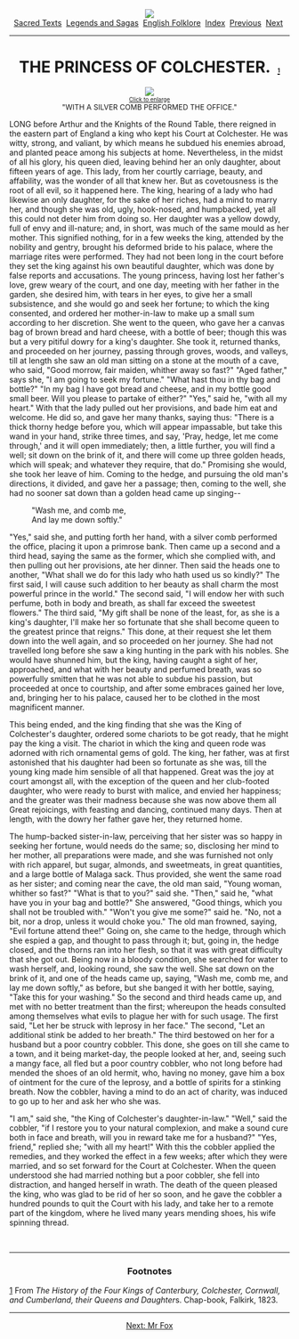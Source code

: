 <body>
 
 
 <center>
 <a href="../../../cdshop/index.htm"><img src="../../../cdshop/cdinfo.jpg" border="0"></a><br><a href="../../../index.htm">Sacred Texts</a> 
 <a href="../../index.htm">Legends and Sagas</a> 
 <a href="../index.htm">English Folklore</a> 
 <a href="index.htm">Index</a> 
 <a href="efft02.htm">Previous</a> 
 <a href="efft04.htm">Next</a> 
 </center>
 <hr>
 
 <h1 align="CENTER">THE PRINCESS OF COLCHESTER.  <a name="fr_2"></a><a href="#fn_2"><font size="1">1</font></a></h1>
 <p align="CENTER"><a name="img_04"></a>
 <a href="img/04.jpg"><img src="tn/04.jpg"><br><font size="-3">Click to enlarge</font></a><br>
 <font size="2">"WITH A SILVER COMB PERFORMED THE OFFICE."</font></p>
 <p>LONG before Arthur and the Knights of the Round Table, there reigned in the eastern part of England a king who kept his Court at Colchester. He was witty, strong, and valiant, by which means he subdued his enemies abroad, and planted peace among his subjects at home. Nevertheless, in the midst of all his glory, his queen died, leaving behind her an only daughter, about fifteen years of age. This lady, from her courtly carriage, beauty, and affability, was the wonder of all that knew her. But as covetousness is the root of all evil, so it happened here. The king, hearing of a lady who had likewise an only daughter, for the sake of her riches, had a mind to marry her, and though she was old, ugly, hook-nosed, and humpbacked, yet all this could not deter him from doing so. Her daughter was a yellow dowdy, full of envy and ill-nature; and, in short, was much of the same mould as her mother. This signified nothing, for in a few weeks the king, attended by the nobility and gentry, brought his deformed bride to his palace, where the marriage rites were performed. They had not been long in the court before they set the king against his own beautiful daughter, which was done by false reports and accusations. The young princess, having lost her father's love, grew weary of the court, and one day, meeting with her father in the garden, she desired him, with tears in her eyes, to give her a small subsistence, and she would go and seek her fortune; to which the king consented, and ordered her mother-in-law to make up a small sum according to her discretion. She went to the queen, who gave her a canvas bag of brown bread and hard cheese, with a bottle of beer; though this was but a very pitiful dowry for a king's daughter. She took it, returned thanks, and proceeded on her journey, passing through groves, woods, and valleys, till at length she saw an old man sitting on a stone at the mouth of a cave, who said, "Good morrow, fair maiden, whither away so fast?" "Aged father," says she, "I am going to seek my fortune." "What hast thou in thy bag and bottle?" "In my bag I have got bread and cheese, and in my bottle good small beer. Will you please to partake of either?" "Yes," said he, "with all my heart." With that the lady pulled out her provisions, and bade him eat and welcome. He did so, and gave her many thanks, saying thus: "There is a thick thorny hedge before you, which will appear impassable, but take this wand in your hand, strike three times, and say, 'Pray, hedge, let me come through,' and it will open immediately; then, a little further, you will find a well; sit down on the brink of it, and there will come up three golden heads, which will speak; and whatever they require, that do." Promising she would, she took her leave of him. Coming to the hedge, and pursuing the old man's directions, it divided, and gave her a passage; then, coming to the well, she had no sooner sat down than a golden head came up singing--</p><dir>
 
 <p>"Wash me, and comb me,<br>
 And lay me down softly."</p></dir>
 
 <p>"Yes," said she, and putting forth her hand, with a silver comb performed the office, placing it upon a primrose bank. Then came up a second and a third head, saying the same as the former, which she complied with, and then pulling out her provisions, ate her dinner. Then said the heads one to another, "What shall we do for this lady who hath used us so kindly?" The first said, I will cause such addition to her beauty as shall charm the most powerful prince in the world." The second said, "I will endow her with such perfume, both in body and breath, as shall far exceed the sweetest flowers." The third said, "My gift shall be none of the least, for, as she is a king's daughter, I'll make her so fortunate that she shall become queen to the greatest prince that reigns." This done, at their request she let them down into the well again, and so proceeded on her journey. She had not travelled long before she saw a king hunting in the park with his nobles. She would have shunned him, but the king, having caught a sight of her, approached, and what with her beauty and perfumed breath, was so powerfully smitten that he was not able to subdue his passion, but proceeded at once to courtship, and after some embraces gained her love, and, bringing her to his palace, caused her to be clothed in the most magnificent manner.</p>
 <p>This being ended, and the king finding that she was the King of Colchester's daughter, ordered some chariots to be got ready, that he might pay the king a visit. The chariot in which the king and queen rode was adorned with rich ornamental gems of gold. The king, her father, was at first astonished that his daughter had been so fortunate as she was, till the young king made him sensible of all that happened. Great was the joy at court amongst all, with the exception of the queen and her club-footed daughter, who were ready to burst with malice, and envied her happiness; and the greater was their madness because she was now above them all Great rejoicings, with feasting and dancing, continued many days. Then at length, with the dowry her father gave her, they returned home.</p>
 <p>The hump-backed sister-in-law, perceiving that her sister was so happy in seeking her fortune, would needs do the same; so, disclosing her mind to her mother, all preparations were made, and she was furnished not only with rich apparel, but sugar, almonds, and sweetmeats, in great quantities, and a large bottle of Malaga sack. Thus provided, she went the same road as her sister; and coming near the cave, the old man said, "Young woman, whither so fast?" "What is that to you?" said she. "Then," said he, "what have you in your bag and bottle?" She answered, "Good things, which you shall not be troubled with." "Won't you give me some?" said he. "No, not a bit, nor a drop, unless it would choke you." The old man frowned, saying, "Evil fortune attend thee!" Going on, she came to the hedge, through which she espied a gap, and thought to pass through it; but, going in, the hedge closed, and the thorns ran into her flesh, so that it was with great difficulty that she got out. Being now in a bloody condition, she searched for water to wash herself, and, looking round, she saw the well. She sat down on the brink of it, and one of the heads came up, saying, "Wash me, comb me, and lay me down softly," as before, but she banged it with her bottle, saying, "Take this for your washing." So the second and third heads came up, and met with no better treatment than the first; whereupon the heads consulted among themselves what evils to plague her with for such usage. The first said, "Let her be struck with leprosy in her face." The second, "Let an additional stink be added to her breath." The third bestowed on her for a husband but a poor country cobbler. This done, she goes on till she came to a town, and it being market-day, the people looked at her, and, seeing such a mangy face, all fled but a poor country cobbler, who not long before had mended the shoes of an old hermit, who, having no money, gave him a box of ointment for the cure of the leprosy, and a bottle of spirits for a stinking breath. Now the cobbler, having a mind to do an act of charity, was induced to go up to her and ask her who she was.</p>
 <p>"I am," said she, "the King of Colchester's daughter-in-law." "Well," said the cobbler, "if I restore you to your natural complexion, and make a sound cure both in face and breath, will you in reward take me for a husband?" "Yes, friend," replied she; "with all my heart!" With this the cobbler applied the remedies, and they worked the effect in a few weeks; after which they were married, and so set forward for the Court at Colchester. When the queen understood she had married nothing but a poor cobbler, she fell into distraction, and hanged herself in wrath. The death of the queen pleased the king, who was glad to be rid of her so soon, and he gave the cobbler a hundred pounds to quit the Court with his lady, and take her to a remote part of the kingdom, where he lived many years mending shoes, his wife spinning thread.</p>
 <p> </p>
 <p>
 </p>
 <hr>
 <h3 align="CENTER">Footnotes</h3>
 <p><a name="fn_2"></a><a href="efft03.htm#fr_2">1</a> From <i>The History of the Four Kings of Canterbury, Colchester, Cornwall, and Cumberland, their Queens and Daughter</i>s. Chap-book, Falkirk, 1823.</p>
 <p></p><hr>
 <center>
 <a href="efft04.htm">Next: Mr Fox</a></center>
 </body>